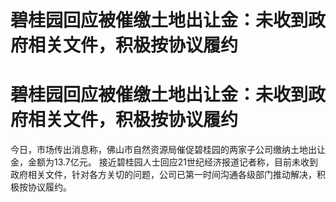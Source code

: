 # 碧桂园回应被催缴土地出让金：未收到政府相关文件，积极按协议履约

# 碧桂园回应被催缴土地出让金：未收到政府相关文件，积极按协议履约

今日，市场传出消息称，佛山市自然资源局催促碧桂园的两家子公司缴纳土地出让金，金额为13.7亿元。
接近碧桂园人士回应21世纪经济报道记者称，目前未收到政府相关文件，针对各方关切的问题，公司已第一时间沟通各级部门推动解决，积极按协议履约。

